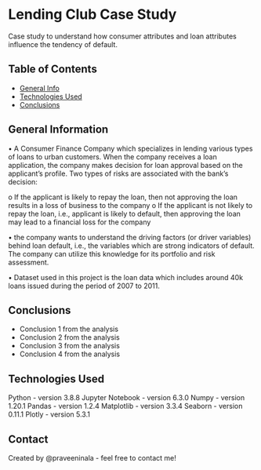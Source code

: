 # Lending Club Case Study
Case study to understand how consumer attributes and loan attributes influence the tendency of default.


## Table of Contents
* [General Info](#general-information)
* [Technologies Used](#technologies-used)
* [Conclusions](#conclusions)

<!-- You can include any other section that is pertinent to your problem -->

## General Information

•	A Consumer Finance Company which specializes in lending various types of loans to urban customers. When the company receives a loan application, the company makes decision for loan approval based on the applicant’s profile. Two types of risks are associated with the bank’s decision:

   o	If the applicant is likely to repay the loan, then not approving the loan results in a loss of business to the company
   o	If the applicant is not likely to repay the loan, i.e., applicant is likely to default, then approving the loan may lead to a financial loss for the company
   
•	 the company wants to understand the driving factors (or driver variables) behind loan default, i.e., the variables which are strong indicators of default. The company can utilize this knowledge for its portfolio and risk assessment. 

•	Dataset used in this project is the loan data which includes around 40k loans issued during the period of 2007 to 2011.


<!-- You don't have to answer all the questions - just the ones relevant to your project. -->

## Conclusions
- Conclusion 1 from the analysis
- Conclusion 2 from the analysis
- Conclusion 3 from the analysis
- Conclusion 4 from the analysis

<!-- You don't have to answer all the questions - just the ones relevant to your project. -->


## Technologies Used
Python - version 3.8.8
Jupyter Notebook - version 6.3.0
Numpy - version 1.20.1
Pandas - version 1.2.4
Matplotlib - version 3.3.4
Seaborn - version 0.11.1
Plotly - version 5.3.1


## Contact
Created by @praveeninala - feel free to contact me!



